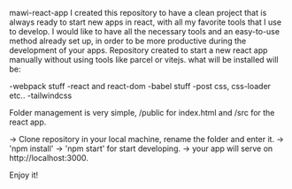 mawi-react-app
I created this repository to have a clean project that is always ready to start new apps in react, with all my favorite tools that I use to develop. I would like to have all the necessary tools and an easy-to-use method already set up, in order to be more productive during the development of your apps.
Repository created to start a new react app manually without using tools like parcel or vitejs.
what will be installed will be:

-webpack stuff -react and react-dom -babel stuff -post css, css-loader etc.. -tailwindcss

Folder management is very simple, /public for index.html and /src for the react app.

-> Clone repository in your local machine, rename the folder and enter it. -> 'npm install' -> 'npm start' for start developing. -> your app will serve on http://localhost:3000.

Enjoy it!
